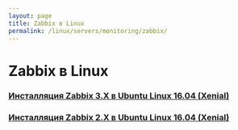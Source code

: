 ```yaml
---
layout: page
title: Zabbix в Linux
permalink: /linux/servers/monitoring/zabbix/
---
```


# Zabbix в Linux


### [Инсталляция Zabbix 3.X в Ubuntu Linux 16.04 (Xenial)](/linux/servers/monitoring/zabbix/3.x/ubuntu/16.04/install/)

### [Инсталляция Zabbix 2.X в Ubuntu Linux 16.04 (Xenial)](/linux/servers/monitoring/zabbix/2.x/ubuntu/16.04/install/)
